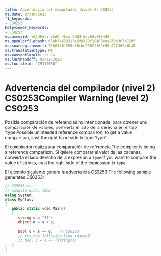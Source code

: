 ```yaml
---
title: Advertencia del compilador (nivel 2) CS0253
ms.date: 07/20/2015
f1_keywords:
- CS0253
helpviewer_keywords:
- CS0253
ms.assetid: e02d5dac-c2d9-45ca-9dd3-dda06c96f4d6
ms.openlocfilehash: 65ab7a638313e5d0320f18405eee850e363413bf
ms.sourcegitcommit: 7588136e355e10cbc2582f389c90c127363c02a5
ms.translationtype: MT
ms.contentlocale: es-ES
ms.lasthandoff: 03/12/2020
ms.locfileid: "79173086"
---
```

# <a name="compiler-warning-level-2-cs0253"></a><span data-ttu-id="84781-102">Advertencia del compilador (nivel 2) CS0253</span><span class="sxs-lookup"><span data-stu-id="84781-102">Compiler Warning (level 2) CS0253</span></span>
<span data-ttu-id="84781-103">Posible comparación de referencias no intencionada; para obtener una comparación de valores, convierta el lado de la derecha en el tipo 'type'</span><span class="sxs-lookup"><span data-stu-id="84781-103">Possible unintended reference comparison; to get a value comparison, cast the right hand side to type 'type'</span></span>  
  
 <span data-ttu-id="84781-104">El compilador realiza una comparación de referencia.</span><span class="sxs-lookup"><span data-stu-id="84781-104">The compiler is doing a reference comparison.</span></span> <span data-ttu-id="84781-105">Si quiere comparar el valor de las cadenas, convierta el lado derecho de la expresión a `type`.</span><span class="sxs-lookup"><span data-stu-id="84781-105">If you want to compare the value of strings, cast the right side of the expression to `type`.</span></span>  
  
 <span data-ttu-id="84781-106">El ejemplo siguiente genera la advertencia CS0253:</span><span class="sxs-lookup"><span data-stu-id="84781-106">The following sample generates CS0253:</span></span>  
  
```csharp
// CS0253.cs  
// compile with: /W:2  
using System;  
class MyClass  
{  
   public static void Main()  
   {  
      string s = "11";  
      object o = s + s;  
  
      bool c = s == o;   // CS0253  
      // try the following line instead  
      // bool c = s == (string)o;  
   }  
}  
```
